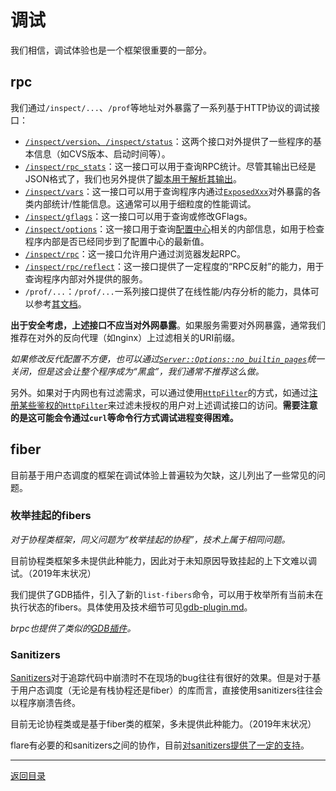 # 调试

我们相信，调试体验也是一个框架很重要的一部分。

## rpc

我们通过`/inspect/...`、`/prof`等地址对外暴露了一系列基于HTTP协议的调试接口：

- [`/inspect/version`、`/inspect/status`](../rpc/protocol/http/builtin/misc_handler.h)：这两个接口对外提供了一些程序的基本信息（如CVS版本、启动时间等）。
- [`/inspect/rpc_stats`](../rpc/protocol/http/builtin/rpc_statistics_handler.h)：这一接口可以用于查询RPC统计。尽管其输出已经是JSON格式了，我们也另外提供了[脚本用于解析其输出](../tools/rpc_stat.py)。
- [`/inspect/vars`](../rpc/protocol/http/builtin/exposed_vars_handler.h)：这一接口可以用于查询程序内通过[`ExposedXxx`](../base/exposed_var.h)对外暴露的各类内部统计/性能信息。这通常可以用于细粒度的性能调试。
- [`/inspect/gflags`](../rpc/protocol/http/builtin/gflags_handler.h)：这一接口可以用于查询或修改GFlags。
- [`/inspect/options`](../rpc/protocol/http/builtin/options_handler.h)：这一接口用于查询[配置中心](option.md)相关的内部信息，如用于检查程序内部是否已经同步到了配置中心的最新值。
- [`/inspect/rpc`](../rpc/protocol/http/builtin/rpc_form_handler.h)：这一接口允许用户通过浏览器发起RPC。
- [`/inspect/rpc/reflect`](../rpc/protocol/http/builtin/rpc_reflect_handler.h)：这一接口提供了一定程度的“RPC反射”的能力，用于查询程序内部对外提供的服务。
- `/prof/...`：`/prof/...`一系列接口提供了在线性能/内存分析的能力，具体可以参考[其文档](profiler.md)。

**出于安全考虑，上述接口不应当对外网暴露**。如果服务需要对外网暴露，通常我们推荐在对外的反向代理（如nginx）上过滤相关的URI前缀。

*如果修改反代配置不方便，也可以通过[`Server::Options::no_builtin_pages`](../rpc/server.h)统一关闭，但是这会让整个程序成为“黑盒”，我们通常不推荐这么做。*

另外。如果对于内网也有过滤需求，可以通过使用[`HttpFilter`](../rpc/http_filter.h)的方式，如通过[注册某些鉴权的`HttpFilter`](intro-http.md)来过滤未授权的用户对上述调试接口的访问。**需要注意的是这可能会令通过`curl`等命令行方式调试进程变得困难。**

## fiber

目前基于用户态调度的框架在调试体验上普遍较为欠缺，这儿列出了一些常见的问题。

### 枚举挂起的fibers

*对于协程类框架，同义问题为“枚举挂起的协程”，技术上属于相同问题。*

目前协程类框架多未提供此种能力，因此对于未知原因导致挂起的上下文难以调试。（2019年末状况）

我们提供了GDB插件，引入了新的`list-fibers`命令，可以用于枚举所有当前未在执行状态的fibers。具体使用及技术细节可见[gdb-plugin.md](gdb-plugin.md)。

*brpc也提供了类似的[GDB插件](https://github.com/apache/incubator-brpc/blob/master/tools/gdb_bthread_stack.py)。*

### Sanitizers

[Sanitizers](https://github.com/google/sanitizers)对于追踪代码中崩溃时不在现场的bug往往有很好的效果。但是对于基于用户态调度（无论是有栈协程还是fiber）的库而言，直接使用sanitizers往往会以程序崩溃告终。

目前无论协程类或是基于fiber类的框架，多未提供此种能力。（2019年末状况）

flare有必要的和sanitizers之间的协作，目前[对sanitizers提供了一定的支持](sanitizers.md)。

---
[返回目录](README.md)
